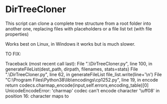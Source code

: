 # DirTreeCloner
This script can clone a complete tree structure from a root folder into another one, replacing files with placeholders or a file list txt (with file properties)

Works best on Linux, in Windows it works but is much slower.

TO FIX:

Traceback (most recent call last):
  File ".\DirTreeCloner.py", line 100, in <module>
    generateFileList(dest_path, dirpath, filenames, stats=stats)
  File ".\DirTreeCloner.py", line 62, in generateFileList
    file_list.write(line+'\n')
  File "C:\Program Files\Python38\lib\encodings\cp1252.py", line 19, in encode
    return codecs.charmap_encode(input,self.errors,encoding_table)[0]
UnicodeEncodeError: 'charmap' codec can't encode character '\uff08' in position 16: character maps to <undefined>
